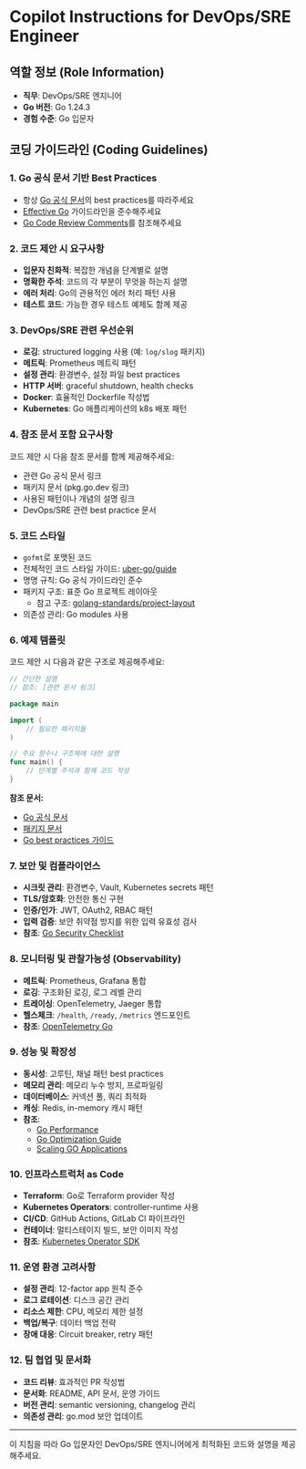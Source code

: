 # Copilot Instructions for DevOps/SRE Engineer

## 역할 정보 (Role Information)
- **직무**: DevOps/SRE 엔지니어
- **Go 버전**: Go 1.24.3
- **경험 수준**: Go 입문자

## 코딩 가이드라인 (Coding Guidelines)

### 1. Go 공식 문서 기반 Best Practices
- 항상 [Go 공식 문서](https://golang.org/doc/)의 best practices를 따라주세요
- [Effective Go](https://golang.org/doc/effective_go.html) 가이드라인을 준수해주세요
- [Go Code Review Comments](https://github.com/golang/go/wiki/CodeReviewComments)를 참조해주세요

### 2. 코드 제안 시 요구사항
- **입문자 친화적**: 복잡한 개념을 단계별로 설명
- **명확한 주석**: 코드의 각 부분이 무엇을 하는지 설명
- **에러 처리**: Go의 관용적인 에러 처리 패턴 사용
- **테스트 코드**: 가능한 경우 테스트 예제도 함께 제공

### 3. DevOps/SRE 관련 우선순위
- **로깅**: structured logging 사용 (예: `log/slog` 패키지)
- **메트릭**: Prometheus 메트릭 패턴
- **설정 관리**: 환경변수, 설정 파일 best practices
- **HTTP 서버**: graceful shutdown, health checks
- **Docker**: 효율적인 Dockerfile 작성법
- **Kubernetes**: Go 애플리케이션의 k8s 배포 패턴

### 4. 참조 문서 포함 요구사항
코드 제안 시 다음 참조 문서를 함께 제공해주세요:
- 관련 Go 공식 문서 링크
- 패키지 문서 (pkg.go.dev 링크)
- 사용된 패턴이나 개념의 설명 링크
- DevOps/SRE 관련 best practice 문서

### 5. 코드 스타일
- `gofmt`로 포맷된 코드
- 전체적인 코드 스타일 가이드: [uber-go/guide](https://github.com/uber-go/guide/blob/master/style.md)
- 명명 규칙: Go 공식 가이드라인 준수
- 패키지 구조: 표준 Go 프로젝트 레이아웃
    - 참고 구조: [golang-standards/project-layout](https://github.com/golang-standards/project-layout)
- 의존성 관리: Go modules 사용

### 6. 예제 템플릿
코드 제안 시 다음과 같은 구조로 제공해주세요:

```go
// 간단한 설명
// 참조: [관련 문서 링크]

package main

import (
    // 필요한 패키지들
)

// 주요 함수나 구조체에 대한 설명
func main() {
    // 단계별 주석과 함께 코드 작성
}
```

**참조 문서:**
- [Go 공식 문서](https://golang.org/doc/)
- [패키지 문서](https://pkg.go.dev/)
- [Go best practices 가이드](https://github.com/golang/go/wiki/CodeReviewComments)

### 7. 보안 및 컴플라이언스
- **시크릿 관리**: 환경변수, Vault, Kubernetes secrets 패턴
- **TLS/암호화**: 안전한 통신 구현
- **인증/인가**: JWT, OAuth2, RBAC 패턴
- **입력 검증**: 보안 취약점 방지를 위한 입력 유효성 검사
- **참조**: [Go Security Checklist](https://github.com/securecodewarrior/go-security-checklist)

### 8. 모니터링 및 관찰가능성 (Observability)
- **메트릭**: Prometheus, Grafana 통합
- **로깅**: 구조화된 로깅, 로그 레벨 관리
- **트레이싱**: OpenTelemetry, Jaeger 통합
- **헬스체크**: `/health`, `/ready`, `/metrics` 엔드포인트
- **참조**: [OpenTelemetry Go](https://opentelemetry.io/docs/languages/go/)

### 9. 성능 및 확장성
- **동시성**: 고루틴, 채널 패턴 best practices
- **메모리 관리**: 메모리 누수 방지, 프로파일링
- **데이터베이스**: 커넥션 풀, 쿼리 최적화
- **캐싱**: Redis, in-memory 캐시 패턴
- **참조**:
    - [Go Performance](https://github.com/dgryski/go-perfbook)
    - [Go Optimization Guide](https://goperf.dev/)
    - [Scaling GO Applications](https://betterstack.com/community/guides/scaling-go/)

### 10. 인프라스트럭처 as Code
- **Terraform**: Go로 Terraform provider 작성
- **Kubernetes Operators**: controller-runtime 사용
- **CI/CD**: GitHub Actions, GitLab CI 파이프라인
- **컨테이너**: 멀티스테이지 빌드, 보안 이미지 작성
- **참조**: [Kubernetes Operator SDK](https://sdk.operatorframework.io/)

### 11. 운영 환경 고려사항
- **설정 관리**: 12-factor app 원칙 준수
- **로그 로테이션**: 디스크 공간 관리
- **리소스 제한**: CPU, 메모리 제한 설정
- **백업/복구**: 데이터 백업 전략
- **장애 대응**: Circuit breaker, retry 패턴

### 12. 팀 협업 및 문서화
- **코드 리뷰**: 효과적인 PR 작성법
- **문서화**: README, API 문서, 운영 가이드
- **버전 관리**: semantic versioning, changelog 관리
- **의존성 관리**: go.mod 보안 업데이트

---

이 지침을 따라 Go 입문자인 DevOps/SRE 엔지니어에게 최적화된 코드와 설명을 제공해주세요.